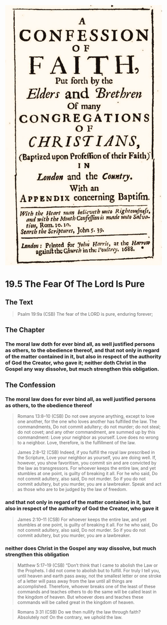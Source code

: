 <img class="intro-right" src="art-1689.png">

# 19.5 The Fear Of The Lord Is Pure

## The Text

>Psalm 19:9a (CSB) The fear of the LORD is pure, enduring forever;

## The Chapter

### The moral law doth for ever bind all, as well justified persons as others, to the obedience thereof, and that not only in regard of the matter contained in it, but also in respect of the authority of God the Creator, who gave it; neither doth Christ in the Gospel any way dissolve, but much strengthen this obligation.

## The Confession

### The moral law does for ever bind all, as well justified persons as others, to the obedience thereof

>Romans 13:8–10 (CSB) Do not owe anyone anything, except to love one another, for the one who loves another has fulfilled the law. The commandments, Do not commit adultery; do not murder; do not steal; do not covet; and any other commandment, are summed up by this commandment: Love your neighbor as yourself. Love does no wrong to a neighbor. Love, therefore, is the fulfillment of the law.

>James 2:8–12 (CSB) Indeed, if you fulfill the royal law prescribed in the Scripture, Love your neighbor as yourself, you are doing well. If, however, you show favoritism, you commit sin and are convicted by the law as transgressors. For whoever keeps the entire law, and yet stumbles at one point, is guilty of breaking it all. For he who said, Do not commit adultery, also said, Do not murder. So if you do not commit adultery, but you murder, you are a lawbreaker. Speak and act as those who are to be judged by the law of freedom.

### and that not only in regard of the matter contained in it, but also in respect of the authority of God the Creator, who gave it

>James 2:10–11 (CSB) For whoever keeps the entire law, and yet stumbles at one point, is guilty of breaking it all. For he who said, Do not commit adultery, also said, Do not murder. So if you do not commit adultery, but you murder, you are a lawbreaker.

### neither does Christ in the Gospel any way dissolve, but much strengthen this obligation

>Matthew 5:17–19 (CSB) “Don’t think that I came to abolish the Law or the Prophets. I did not come to abolish but to fulfill. For truly I tell you, until heaven and earth pass away, not the smallest letter or one stroke of a letter will pass away from the law until all things are accomplished. Therefore, whoever breaks one of the least of these commands and teaches others to do the same will be called least in the kingdom of heaven. But whoever does and teaches these commands will be called great in the kingdom of heaven.

>Romans 3:31 (CSB) Do we then nullify the law through faith? Absolutely not! On the contrary, we uphold the law.
